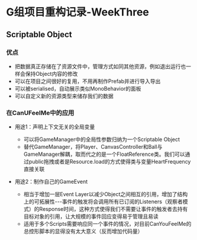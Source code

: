 # G组项目重构记录-WeekThree

## Scriptable Object


### 优点
- 把数据真正存储在了资源文件中，管理方式如同其他资源，例如退出运行也一样会保持Object内容的修改
- 可以在项目之间很好的复用，不用再制作Prefab并进行导入导出
- 可以被serialised，自动展示类似MonoBehavior的面板
- 可以自定义新的资源类型来储存我们的数据

### 在CanUFeelMe中的应用
- 用途1：声明上下文无关的全局变量
    - 可以将GameManager中的全局性参数归纳为一个Scriptable Object
    - 替代GameManager，将Player、CanvasController和Ball与GameManager解耦，取而代之的是一个FloatReference类。我们可以通过public拖拽或者是Resource.load的方式使得类与变量HeartFrequency直接关联

- 用途2：制作自己的GameEvent
    - 相当于增加一层Event Layer以减少Object之间相互的引用，增加了结构上的可拓展性---事件的触发将会调用所有已订阅的Listeners（观察者模式）的Response时间，这种方式使得我们不需要让事件的触发者去持有目标对象的引用，让大规模的事件回应变得易于管理且易读
    - 适用于多个Scripts需要响应同一个事件的情况，对目前CanYouFeelMe的总控形脚本的显得没有太大意义（反而增加代码量）





